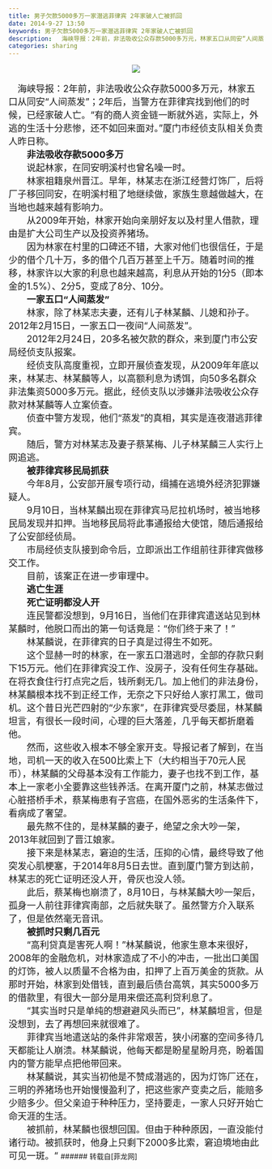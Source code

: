 ```yaml
---
title: 男子欠款5000多万一家潜逃菲律宾 2年家破人亡被抓回
date: 2014-9-27 13:50
keywords: 男子欠款5000多万一家潜逃菲律宾 2年家破人亡被抓回
description: 　海峡导报：2年前，非法吸收公众存款5000多万元，林家五口从同安“人间蒸发”；2年后，当警方在菲律宾找到他们的时候，已经家破人亡。“有的商人资金链一断就外逃，实际上，外逃的生活十分悲惨，还不如回来面对。”厦门市经侦支队相关负责人昨日称。　　非法吸收存款5000多万　　说起林家，在同安明溪村也曾名噪一时。　　林家祖籍泉州晋江。早年，林某志在浙江经营灯饰厂，后将厂子移回同安，在明溪村租了地继续做，家族生意越做越大，在当地也越来越有影响力。　　从2009年开始，林家开始向亲朋好友以及村里人借款，理由是扩大公司生产以及投资养猪场。　　因为林家在村里的口碑还不错，大家对他们也很信任，于是少的借个几十万，多的借个几百万甚至上千万。随着时间的推移，林家许以大家的利息也越来越高，利息从开始的1分5（即本金的1.5%）、2分5，变成了8分、10分。　　一家五口“人间蒸发”　　林家，除了林某志夫妻，还有儿子林某麟、儿媳和孙子。2012年2月15日，一家五口一夜间“人间蒸发”。　　2012年2月24日，20多名被欠款的群众，来到厦门市公安局经侦支队报案。　　经侦支队高度重视，立即开展侦查发现，从2009年年底以来，林某志、林某麟等人，以高额利息为诱饵，向50多名群众非法集资5000多万元。据此，经侦支队以涉嫌非法吸收公众存款对林某麟等人立案侦查。　　侦查中警方发现，他们“蒸发”的真相，其实是连夜潜逃菲律宾。　　随后，警方对林某志及妻子蔡某梅、儿子林某麟三人实行上网追逃。　　被菲律宾移民局抓获　　今年8月，公安部开展专项行动，缉捕在逃境外经济犯罪嫌疑人。　　9月10日，当林某麟出现在菲律宾马尼拉机场时，被当地移民局发现并扣押。当地移民局将此事通报给大使馆，随后通报给了公安部经侦局。　　市局经侦支队接到命令后，立即派出工作组前往菲律宾做移交工作。　　目前，该案正在进一步审理中。　　逃亡生涯　　死亡证明都没人开　　连民警都没想到，9月16日，当他们在菲律宾遣送站见到林某麟时，他脱口而出的第一句话竟是：“你们终于来了！”　　林某麟说，在菲律宾的日子真是过得生不如死。　　这个显赫一时的林家，在一家五口潜逃时，全部的存款只剩下15万元。他们在菲律宾没工作、没房子，没有任何生存基础。在将衣食住行打点完之后，钱所剩无几。加上他们的非法身份，林某麟根本找不到正经工作，无奈之下只好给人家打黑工，做司机。这个昔日光芒四射的“少东家”，在菲律宾受尽委屈，林某麟坦言，有很长一段时间，心理的巨大落差，几乎每天都折磨着他。　　然而，这些收入根本不够全家开支。导报记者了解到，在当地，司机一天的收入在500比索上下（大约相当于70元人民币），林某麟的父母基本没有工作能力，妻子也找不到工作，基本上一家老小全要靠这些钱养活。在离开厦门之前，林某志做过心脏搭桥手术，蔡某梅患有子宫癌，在国外恶劣的生活条件下，看病成了奢望。　　最先熬不住的，是林某麟的妻子，绝望之余大吵一架，2013年就回到了晋江娘家。　　接下来是林某志，窘迫的生活，压抑的心情，最终导致了他突发心肌梗塞，于2014年8月5日去世。直到厦门警方到达前，林某志的死亡证明还没人开，骨灰也没人领。　　此后，蔡某梅也崩溃了，8月10日，与林某麟大吵一架后，孤身一人前往菲律宾南部，之后就失联了。虽然警方介入联系了，但是依然毫无音讯。　　被抓时只剩几百元　　“高利贷真是害死人啊！”林某麟说，他家生意本来很好，2008年的金融危机，对林家造成了不小的冲击，一批出口美国的灯饰，被人以质量不合格为由，扣押了上百万美金的货款。从那时开始，林家到处借钱，直到最后债台高筑，其实5000多万的借款里，有很大一部分是用来偿还高利贷利息了。　　“其实当时只是单纯的想避避风头而已”，林某麟坦言，但是没想到，去了再想回来就很难了。　　菲律宾当地遣送站的条件非常艰苦，狭小闭塞的空间多待几天都能让人崩溃。林某麟说，他每天都是盼星星盼月亮，盼着国内的警方能早点把他带回来。　　林某麟说，其实当初他是不赞成潜逃的，因为灯饰厂还在，三明的养猪场也开始慢慢盈利了，把这些家产变卖之后，能赔多少赔多少。但父亲迫于种种压力，坚持要走，一家人只好开始亡命天涯的生活。　　被抓前，林某麟也很想回国。但由于种种原因，一直没能付诸行动。被抓获时，他身上只剩下2000多比索，窘迫境地由此可见一斑。“ 
categories: sharing
---
```

<td class="t_f" id="postmessage_134086">

<div align="center">

<img aid="56463" data-cf-modified-f6f7ea99834732a0b06d899b-="" file="data/attachment/forum/201409/27/135015pg02lezr4dg256uf.jpg.thumb.jpg" id="aimg_56463" inpost="1" onclick="" onmouseover="" src="http://www.flw.ph/data/attachment/forum/201409/27/135015pg02lezr4dg256uf.jpg" style="cursor:pointer" zoomfile="data/attachment/forum/201409/27/135015pg02lezr4dg256uf.jpg"/>


</div><br/>
<font size="4">　海峡导报：2年前，非法吸收公众存款5000多万元，林家五口从同安“人间蒸发”；2年后，当警方在菲律宾找到他们的时候，已经家破人亡。“有的商人资金链一断就外逃，实际上，外逃的生活十分悲惨，还不如回来面对。”厦门市经侦支队相关负责人昨日称。<br/>
　　<strong>非法吸收存款5000多万</strong><br/>
　　说起林家，在同安明溪村也曾名噪一时。<br/>
　　林家祖籍泉州晋江。早年，林某志在浙江经营灯饰厂，后将厂子移回同安，在明溪村租了地继续做，家族生意越做越大，在当地也越来越有影响力。<br/>
　　从2009年开始，林家开始向亲朋好友以及村里人借款，理由是扩大公司生产以及投资养猪场。<br/>
　　因为林家在村里的口碑还不错，大家对他们也很信任，于是少的借个几十万，多的借个几百万甚至上千万。随着时间的推移，林家许以大家的利息也越来越高，利息从开始的1分5（即本金的1.5%）、2分5，变成了8分、10分。<br/>
　　<strong>一家五口“人间蒸发”</strong><br/>
　　林家，除了林某志夫妻，还有儿子林某麟、儿媳和孙子。2012年2月15日，一家五口一夜间“人间蒸发”。<br/>
　　2012年2月24日，20多名被欠款的群众，来到厦门市公安局经侦支队报案。<br/>
　　经侦支队高度重视，立即开展侦查发现，从2009年年底以来，林某志、林某麟等人，以高额利息为诱饵，向50多名群众非法集资5000多万元。据此，经侦支队以涉嫌非法吸收公众存款对林某麟等人立案侦查。<br/>
　　侦查中警方发现，他们“蒸发”的真相，其实是连夜潜逃菲律宾。<br/>
　　随后，警方对林某志及妻子蔡某梅、儿子林某麟三人实行上网追逃。<br/>
　　<strong>被菲律宾移民局抓获</strong><br/>
　　今年8月，公安部开展专项行动，缉捕在逃境外经济犯罪嫌疑人。<br/>
　　9月10日，当林某麟出现在菲律宾马尼拉机场时，被当地移民局发现并扣押。当地移民局将此事通报给大使馆，随后通报给了公安部经侦局。<br/>
　　市局经侦支队接到命令后，立即派出工作组前往菲律宾做移交工作。<br/>
　　目前，该案正在进一步审理中。<br/>
　　<strong>逃亡生涯<br/>
　　死亡证明都没人开</strong><br/>
　　连民警都没想到，9月16日，当他们在菲律宾遣送站见到林某麟时，他脱口而出的第一句话竟是：“你们终于来了！”<br/>
　　林某麟说，在菲律宾的日子真是过得生不如死。<br/>
　　这个显赫一时的林家，在一家五口潜逃时，全部的存款只剩下15万元。他们在菲律宾没工作、没房子，没有任何生存基础。在将衣食住行打点完之后，钱所剩无几。加上他们的非法身份，林某麟根本找不到正经工作，无奈之下只好给人家打黑工，做司机。这个昔日光芒四射的“少东家”，在菲律宾受尽委屈，林某麟坦言，有很长一段时间，心理的巨大落差，几乎每天都折磨着他。<br/>
　　然而，这些收入根本不够全家开支。导报记者了解到，在当地，司机一天的收入在500比索上下（大约相当于70元人民币），林某麟的父母基本没有工作能力，妻子也找不到工作，基本上一家老小全要靠这些钱养活。在离开厦门之前，林某志做过心脏搭桥手术，蔡某梅患有子宫癌，在国外恶劣的生活条件下，看病成了奢望。<br/>
　　最先熬不住的，是林某麟的妻子，绝望之余大吵一架，2013年就回到了晋江娘家。<br/>
　　接下来是林某志，窘迫的生活，压抑的心情，最终导致了他突发心肌梗塞，于2014年8月5日去世。直到厦门警方到达前，林某志的死亡证明还没人开，骨灰也没人领。<br/>
　　此后，蔡某梅也崩溃了，8月10日，与林某麟大吵一架后，孤身一人前往菲律宾南部，之后就失联了。虽然警方介入联系了，但是依然毫无音讯。<br/>
　　<strong>被抓时只剩几百元</strong><br/>
　　“高利贷真是害死人啊！”林某麟说，他家生意本来很好，2008年的金融危机，对林家造成了不小的冲击，一批出口美国的灯饰，被人以质量不合格为由，扣押了上百万美金的货款。从那时开始，林家到处借钱，直到最后债台高筑，其实5000多万的借款里，有很大一部分是用来偿还高利贷利息了。<br/>
　　“其实当时只是单纯的想避避风头而已”，林某麟坦言，但是没想到，去了再想回来就很难了。<br/>
　　菲律宾当地遣送站的条件非常艰苦，狭小闭塞的空间多待几天都能让人崩溃。林某麟说，他每天都是盼星星盼月亮，盼着国内的警方能早点把他带回来。<br/>
　　林某麟说，其实当初他是不赞成潜逃的，因为灯饰厂还在，三明的养猪场也开始慢慢盈利了，把这些家产变卖之后，能赔多少赔多少。但父亲迫于种种压力，坚持要走，一家人只好开始亡命天涯的生活。<br/>
　　被抓前，林某麟也很想回国。但由于种种原因，一直没能付诸行动。被抓获时，他身上只剩下2000多比索，窘迫境地由此可见一斑。“ </font></td>
###### 转载自[菲龙网]